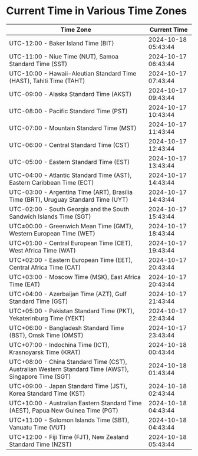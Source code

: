 # Current Time in Various Time Zones

| Time Zone | Current Time |
|-----------|--------------|
| UTC-12:00 - Baker Island Time (BIT) | 2024-10-18 05:43:44 |
| UTC-11:00 - Niue Time (NUT), Samoa Standard Time (SST) | 2024-10-17 06:43:44 |
| UTC-10:00 - Hawaii-Aleutian Standard Time (HAST), Tahiti Time (TAHT) | 2024-10-17 07:43:44 |
| UTC-09:00 - Alaska Standard Time (AKST) | 2024-10-17 09:43:44 |
| UTC-08:00 - Pacific Standard Time (PST) | 2024-10-17 10:43:44 |
| UTC-07:00 - Mountain Standard Time (MST) | 2024-10-17 11:43:44 |
| UTC-06:00 - Central Standard Time (CST) | 2024-10-17 12:43:44 |
| UTC-05:00 - Eastern Standard Time (EST) | 2024-10-17 13:43:44 |
| UTC-04:00 - Atlantic Standard Time (AST), Eastern Caribbean Time (ECT) | 2024-10-17 14:43:44 |
| UTC-03:00 - Argentina Time (ART), Brasília Time (BRT), Uruguay Standard Time (UYT) | 2024-10-17 14:43:44 |
| UTC-02:00 - South Georgia and the South Sandwich Islands Time (SGT) | 2024-10-17 15:43:44 |
| UTC±00:00 - Greenwich Mean Time (GMT), Western European Time (WET) | 2024-10-17 18:43:44 |
| UTC+01:00 - Central European Time (CET), West Africa Time (WAT) | 2024-10-17 19:43:44 |
| UTC+02:00 - Eastern European Time (EET), Central Africa Time (CAT) | 2024-10-17 20:43:44 |
| UTC+03:00 - Moscow Time (MSK), East Africa Time (EAT) | 2024-10-17 20:43:44 |
| UTC+04:00 - Azerbaijan Time (AZT), Gulf Standard Time (GST) | 2024-10-17 21:43:44 |
| UTC+05:00 - Pakistan Standard Time (PKT), Yekaterinburg Time (YEKT) | 2024-10-17 22:43:44 |
| UTC+06:00 - Bangladesh Standard Time (BST), Omsk Time (OMST) | 2024-10-17 23:43:44 |
| UTC+07:00 - Indochina Time (ICT), Krasnoyarsk Time (KRAT) | 2024-10-18 00:43:44 |
| UTC+08:00 - China Standard Time (CST), Australian Western Standard Time (AWST), Singapore Time (SGT) | 2024-10-18 01:43:44 |
| UTC+09:00 - Japan Standard Time (JST), Korea Standard Time (KST) | 2024-10-18 02:43:44 |
| UTC+10:00 - Australian Eastern Standard Time (AEST), Papua New Guinea Time (PGT) | 2024-10-18 04:43:44 |
| UTC+11:00 - Solomon Islands Time (SBT), Vanuatu Time (VUT) | 2024-10-18 04:43:44 |
| UTC+12:00 - Fiji Time (FJT), New Zealand Standard Time (NZST) | 2024-10-18 05:43:44 |
